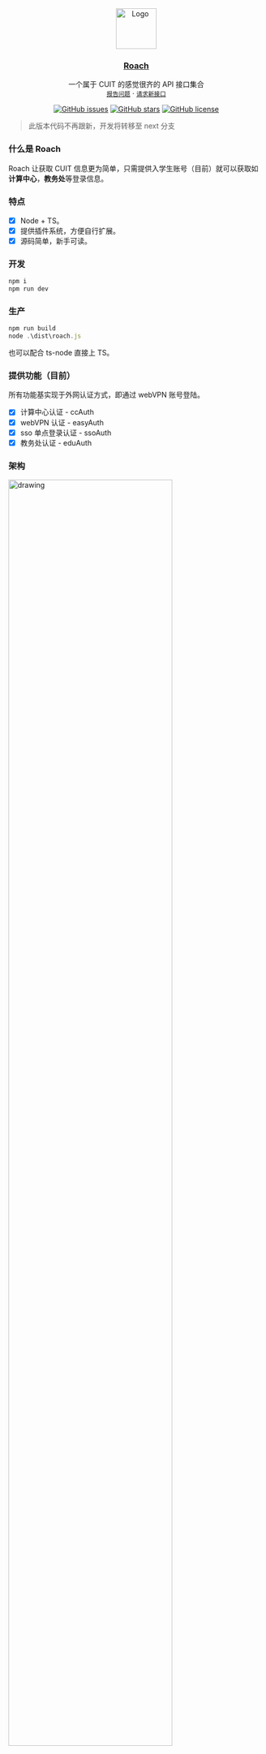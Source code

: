 <div align="center">
  <a href="https://github.com/nonesrc/roach">
    <img src="https://s3.bmp.ovh/imgs/2021/12/5918bdb488d11707.png" alt="Logo" width="80" height="80">
  </a>

  <h3 align="center"><a href="https://github.com/nonesrc/roach">Roach</a></h3>

  <p align="center">
    一个属于 CUIT 的感觉很齐的 API 接口集合
    <br />
    <a href="#"><small>报告问题</small></a>
    ·
    <a href="#"><small>请求新接口</small></a>
  </p>
  <a href="https://github.com/nonesrc/roach/issues"><img alt="GitHub issues" src="https://img.shields.io/github/issues/nonesrc/roach?style=for-the-badge"></a>
  <a href="https://github.com/nonesrc/roach/stargazers"><img alt="GitHub stars" src="https://img.shields.io/github/stars/nonesrc/roach?style=for-the-badge"></a>
  <a href="https://github.com/nonesrc/roach/blob/main/LICENSE"><img alt="GitHub license" src="https://img.shields.io/github/license/nonesrc/roach?style=for-the-badge"></a>
</div>

> 此版本代码不再跟新，开发将转移至 next 分支

### 什么是 Roach

Roach 让获取 CUIT 信息更为简单，只需提供入学生账号（目前）就可以获取如**计算中心**，**教务处**等登录信息。

### 特点

- [x] Node + TS。
- [x] 提供插件系统，方便自行扩展。
- [x] 源码简单，新手可读。

### 开发

```javascript
npm i
npm run dev
```

### 生产

```javascript
npm run build
node .\dist\roach.js
```

也可以配合 ts-node 直接上 TS。

### 提供功能（目前）

所有功能基实现于外网认证方式，即通过 webVPN 账号登陆。

- [x] 计算中心认证 - ccAuth
- [x] webVPN 认证 - easyAuth
- [x] sso 单点登录认证 - ssoAuth
- [x] 教务处认证 - eduAuth

### 架构

<img src="https://s3.bmp.ovh/imgs/2021/12/cc969ef1dff8fe2a.png" alt="drawing" style="width:80%;"/>

### 许可

MIT.